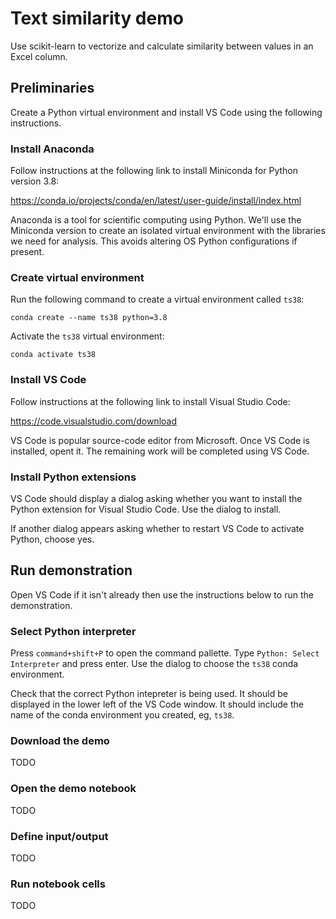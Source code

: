 # Text similarity demo

Use scikit-learn to vectorize and calculate similarity between values in an Excel column.


## Preliminaries

Create a Python virtual environment and install VS Code using the following instructions.


### Install Anaconda

Follow instructions at the following link to install Miniconda for Python version 3.8:

https://conda.io/projects/conda/en/latest/user-guide/install/index.html

Anaconda is a tool for scientific computing using Python. We'll use the Miniconda version to create an isolated virtual environment with the libraries we need for analysis. This avoids altering OS Python configurations if present.


### Create virtual environment

Run the following command to create a virtual environment called `ts38`:

```conda create --name ts38 python=3.8```

Activate the `ts38` virtual environment:

```conda activate ts38```


### Install VS Code

Follow instructions at the following link to install Visual Studio Code:

https://code.visualstudio.com/download

VS Code is popular source-code editor from Microsoft. Once VS Code is installed, opent it. The remaining work will be completed using VS Code.


### Install Python extensions

VS Code should display a dialog asking whether you want to install the Python extension for Visual Studio Code. Use the dialog to install.

If another dialog appears asking whether to restart VS Code to activate Python, choose yes.


## Run demonstration

Open VS Code if it isn't already then use the instructions below to run the demonstration.

### Select Python interpreter

Press `command+shift+P` to open the command pallette. Type `Python: Select Interpreter` and press enter. Use the dialog to choose the `ts38` conda environment.

Check that the correct Python intepreter is being used. It should be displayed in the lower left of the VS Code window. It should include the name of the conda environment you created, eg, `ts38`.


### Download the demo

TODO


### Open the demo notebook

TODO


### Define input/output

TODO


### Run notebook cells

TODO

